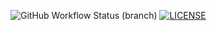 ![GitHub Workflow Status (branch)](https://img.shields.io/github/actions/workflow/status/KaungHtetSan29/DevOps/main.yml?branch=master)
[![LICENSE](https://img.shields.io/github/license/KaungHtetSan29/DevOps.svg?style=flat-square)](https://github.com/KaungHtetSan29/DevOps/blob/master/LICENSE)
